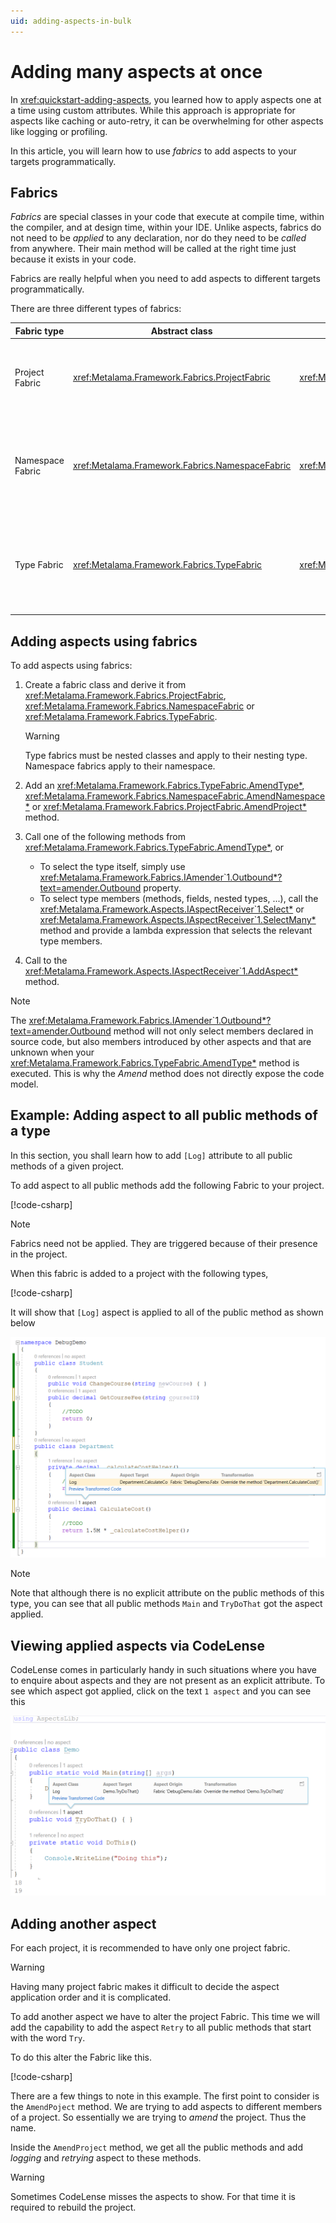 ```yaml
---
uid: adding-aspects-in-bulk
---
```


# Adding many aspects at once

In <xref:quickstart-adding-aspects>, you learned how to apply aspects one at a time using custom attributes. While this approach is appropriate for aspects like caching or auto-retry, it can be overwhelming for other aspects like logging or profiling.

In this article, you will learn how to use _fabrics_ to add aspects to your targets programmatically.

## Fabrics

_Fabrics_ are special classes in your code that execute at compile time, within the compiler, and at design time, within your IDE. Unlike aspects, fabrics do not need to be _applied_ to any declaration, nor do they need to be _called_ from anywhere. Their main method will be called at the right time just because it exists in your code.

Fabrics are really helpful when you need to add aspects to different targets programmatically.  

There are three different types of fabrics:

| Fabric type | Abstract class | Main method | Purpose
|------------|---------|--|--|
| Project Fabric| <xref:Metalama.Framework.Fabrics.ProjectFabric>  | <xref:Metalama.Framework.Fabrics.ProjectFabric.AmendProject*> | To add aspects to different declarations in the current project.
| Namespace Fabric| <xref:Metalama.Framework.Fabrics.NamespaceFabric>  | <xref:Metalama.Framework.Fabrics.NamespaceFabric.AmendNamespace*> | To add aspects to different declarations in the namespace that contains the fabric type.
| Type Fabric | <xref:Metalama.Framework.Fabrics.TypeFabric> | <xref:Metalama.Framework.Fabrics.TypeFabric.AmendType*> | To add aspects to different members of the type that contains the nested fabric type.

## Adding aspects using fabrics

To add aspects using fabrics:

1. Create a fabric class and derive it from <xref:Metalama.Framework.Fabrics.ProjectFabric>,  <xref:Metalama.Framework.Fabrics.NamespaceFabric>  or <xref:Metalama.Framework.Fabrics.TypeFabric>.

    > [!WARNING] 
    > Type fabrics must be nested classes and apply to their nesting type.
    > Namespace fabrics apply to their namespace.

2. Add an <xref:Metalama.Framework.Fabrics.TypeFabric.AmendType*>, <xref:Metalama.Framework.Fabrics.NamespaceFabric.AmendNamespace*> or <xref:Metalama.Framework.Fabrics.ProjectFabric.AmendProject*> method.

3. Call one of the following methods from <xref:Metalama.Framework.Fabrics.TypeFabric.AmendType*>, or

   * To select the type itself, simply use <xref:Metalama.Framework.Fabrics.IAmender`1.Outbound*?text=amender.Outbound> property.
   * To select type members (methods, fields, nested types, ...), call the <xref:Metalama.Framework.Aspects.IAspectReceiver`1.Select*> or <xref:Metalama.Framework.Aspects.IAspectReceiver`1.SelectMany*> method and provide a lambda expression that selects the relevant type members.


4. Call to the  <xref:Metalama.Framework.Aspects.IAspectReceiver`1.AddAspect*> method.

> [!NOTE]
> The <xref:Metalama.Framework.Fabrics.IAmender`1.Outbound*?text=amender.Outbound> method will not only select members declared in source code, but also members introduced by other aspects and that are unknown when your  <xref:Metalama.Framework.Fabrics.TypeFabric.AmendType*> method is executed. This is why the _Amend_ method does not directly expose the code model.


## Example: Adding aspect to all public methods of a type

In this section, you shall learn how to add `[Log]` attribute to all public methods of a given project.

To add aspect to all public methods add the following Fabric to your project.

[!code-csharp[](~\code\Metalama.Documentation.QuickStart.Fabrics\Fabric.cs)]

> [!NOTE]
> Fabrics need not be applied. They are triggered because of their presence in the project.

When this fabric is added to a project with the following types, 

[!code-csharp[](../../../code/DebugDemo/Entities.cs)]

It will show that `[Log]` aspect is applied to all of the public method as shown below

![](../../images/../using-aspects/images/../../quickstart/using-aspects/images/aspects_added_to_many_types.png)

> [!NOTE]
> Note that although there is no explicit attribute on the public methods of this type, you can see that all public methods `Main` and `TryDoThat` got the aspect applied.  

## Viewing applied aspects via CodeLense

CodeLense comes in particularly handy in such situations where you have to enquire about aspects and they are not present as an explicit attribute. To see which aspect got applied, click on the text `1 aspect` and you can see this

![](../images/../using-aspects/images/fabric_application_02.png)

## Adding another aspect
For each project, it is recommended to have only one project fabric. 

> [!WARNING]
> Having many project fabric makes it difficult to decide the aspect application order and it is complicated. 

To add another aspect we have to alter the project Fabric. This time we will add the capability to add the aspect `Retry` to all public methods that start with the word `Try`.

To do this alter the Fabric like this. 

[!code-csharp[](../../../code/DebugDemo2/Fabric.cs)]

There are a few things to note in this example. The first point to consider is the `AmendPoject` method. We are trying to add aspects to different members of a project. So essentially we are trying to _amend_ the project. Thus the name. 

Inside the `AmendProject` method, we get all the public methods and add _logging_ and _retrying_ aspect to these methods. 



> [!WARNING]
> Sometimes CodeLense misses the aspects to show. For that time it is required to rebuild the project.  
